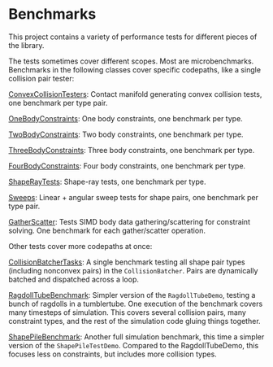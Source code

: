# Benchmarks

This project contains a variety of performance tests for different pieces of the library.

The tests sometimes cover different scopes. Most are microbenchmarks. Benchmarks in the following classes cover specific codepaths, like a single collision pair tester:

[ConvexCollisionTesters](ConvexCollisionTesters.cs): Contact manifold generating convex collision tests, one benchmark per type pair.

[OneBodyConstraints](OneBodyConstraints.cs): One body constraints, one benchmark per type.

[TwoBodyConstraints](TwoBodyConstraints.cs): Two body constraints, one benchmark per type.

[ThreeBodyConstraints](ThreeBodyConstraints.cs): Three body constraints, one benchmark per type.

[FourBodyConstraints](FourBodyConstraints.cs): Four body constraints, one benchmark per type.

[ShapeRayTests](ShapeRayTests.cs): Shape-ray tests, one benchmark per type.

[Sweeps](Sweeps.cs): Linear + angular sweep tests for shape pairs, one benchmark per type pair.

[GatherScatter](GatherScatter.cs): Tests SIMD body data gathering/scattering for constraint solving. One benchmark for each gather/scatter operation.

Other tests cover more codepaths at once:

[CollisionBatcherTasks](CollisionBatcherTasks.cs): A single benchmark testing all shape pair types (including nonconvex pairs) in the `CollisionBatcher`. Pairs are dynamically batched and dispatched across a loop.

[RagdollTubeBenchmark](RagdollTubeBenchmark.cs): Simpler version of the `RagdollTubeDemo`, testing a bunch of ragdolls in a tumblertube. One execution of the benchmark covers many timesteps of simulation. This covers several collision pairs, many constraint types, and the rest of the simulation code gluing things together.

[ShapePileBenchmark](ShapePileBenchmark.cs): Another full simulation benchmark, this time a simpler version of the `ShapePileTestDemo`. Compared to the RagdollTubeDemo, this focuses less on constraints, but includes more collision types.

